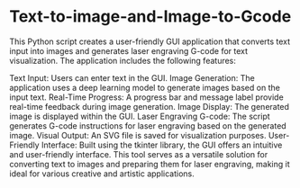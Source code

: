 # Text-to-image-and-Image-to-Gcode

This Python script creates a user-friendly GUI application that converts text input into images and generates laser engraving G-code for text visualization. The application includes the following features:

Text Input: Users can enter text in the GUI.
Image Generation: The application uses a deep learning model to generate images based on the input text.
Real-Time Progress: A progress bar and message label provide real-time feedback during image generation.
Image Display: The generated image is displayed within the GUI.
Laser Engraving G-code: The script generates G-code instructions for laser engraving based on the generated image.
Visual Output: An SVG file is saved for visualization purposes.
User-Friendly Interface: Built using the tkinter library, the GUI offers an intuitive and user-friendly interface.
This tool serves as a versatile solution for converting text to images and preparing them for laser engraving, making it ideal for various creative and artistic applications.
